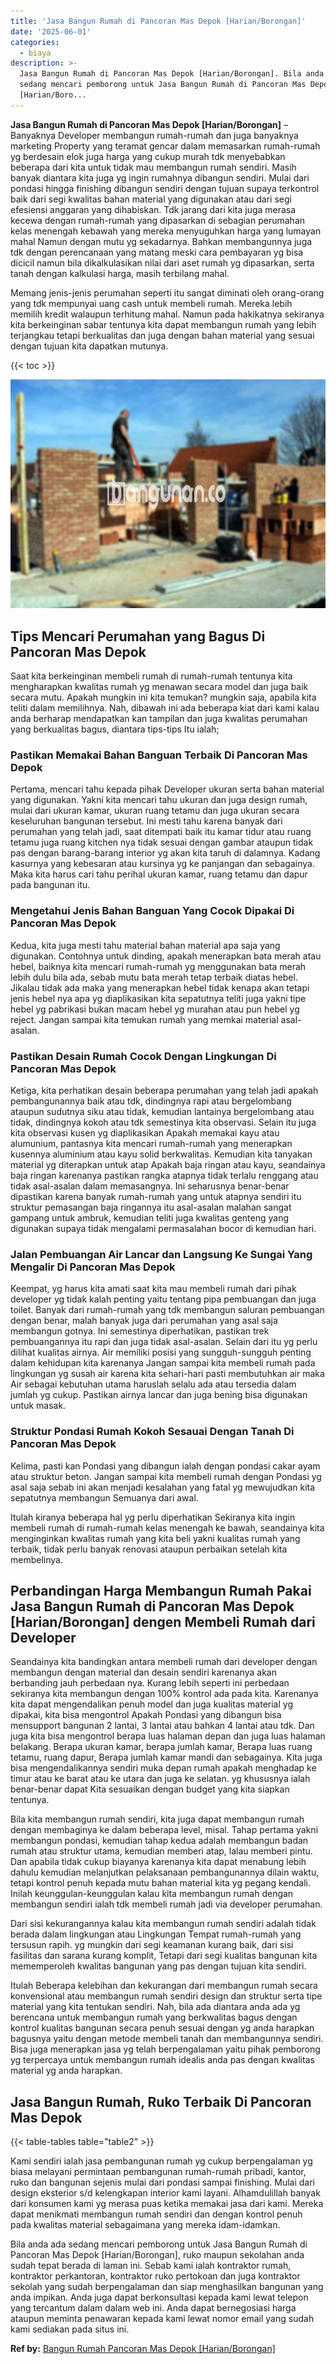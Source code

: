 ```yaml
---
title: 'Jasa Bangun Rumah di Pancoran Mas Depok [Harian/Borongan]'
date: '2025-06-01'
categories:
  - biaya
description: >-
  Jasa Bangun Rumah di Pancoran Mas Depok [Harian/Borongan]. Bila anda ada
  sedang mencari pemborong untuk Jasa Bangun Rumah di Pancoran Mas Depok
  [Harian/Boro...
---
```


**Jasa Bangun Rumah di Pancoran Mas Depok \[Harian/Borongan\]** – Banyaknya Developer membangun rumah-rumah dan juga banyaknya marketing Property yang teramat gencar dalam memasarkan rumah-rumah yg berdesain elok juga harga yang cukup murah tdk menyebabkan beberapa dari kita untuk tidak mau membangun rumah sendiri. Masih banyak diantara kita juga yg ingin rumahnya dibangun sendiri. Mulai dari pondasi hingga finishing dibangun sendiri dengan tujuan supaya terkontrol baik dari segi kwalitas bahan material yang digunakan atau dari segi efesiensi anggaran yang dihabiskan. Tdk jarang dari kita juga merasa kecewa dengan rumah-rumah yang dipasarkan di sebagian perumahan kelas menengah kebawah yang mereka menyuguhkan harga yang lumayan mahal Namun dengan mutu yg sekadarnya. Bahkan membangunnya juga tdk dengan perencanaan yang matang meski cara pembayaran yg bisa dicicil namun bila dikalkulasikan nilai dari aset rumah yg dipasarkan, serta tanah dengan kalkulasi harga, masih terbilang mahal.

Memang jenis-jenis perumahan seperti itu sangat diminati oleh orang-orang yang tdk mempunyai uang cash untuk membeli rumah. Mereka lebih memilih kredit walaupun terhitung mahal. Namun pada hakikatnya sekiranya kita berkeinginan sabar tentunya kita dapat membangun rumah yang lebih terjangkau tetapi berkualitas dan juga dengan bahan material yang sesuai dengan tujuan kita dapatkan mutunya.

{{< toc >}}

![Jasa Bangun Rumah di Pancoran Mas Depok [Harian/Borongan]](/images/borong-bangunan-23.png)

## Tips Mencari Perumahan yang Bagus Di Pancoran Mas Depok

Saat kita berkeinginan membeli rumah di rumah-rumah tentunya kita mengharapkan kwalitas rumah yg menawan secara model dan juga baik secara mutu. Apakah mungkin ini kita temukan? mungkin saja, apabila kita teliti dalam memilihnya. Nah, dibawah ini ada beberapa kiat dari kami kalau anda berharap mendapatkan kan tampilan dan juga kwalitas perumahan yang berkualitas bagus, diantara tips-tips Itu ialah;

### Pastikan Memakai Bahan Banguan Terbaik Di Pancoran Mas Depok

Pertama, mencari tahu kepada pihak Developer ukuran serta bahan material yang digunakan. Yakni kita mencari tahu ukuran dan juga design rumah, mulai dari ukuran kamar, ukuran ruang tetamu dan juga ukuran secara keseluruhan bangunan tersebut. Ini mesti tahu karena banyak dari perumahan yang telah jadi, saat ditempati baik itu kamar tidur atau ruang tetamu juga ruang kitchen nya tidak sesuai dengan gambar ataupun tidak pas dengan barang-barang interior yg akan kita taruh di dalamnya. Kadang kasurnya yang kebesaran atau kursinya yg ke panjangan dan sebagainya. Maka kita harus cari tahu perihal ukuran kamar, ruang tetamu dan dapur pada bangunan itu.

### Mengetahui Jenis Bahan Banguan Yang Cocok Dipakai Di Pancoran Mas Depok

Kedua, kita juga mesti tahu material bahan material apa saja yang digunakan. Contohnya untuk dinding, apakah menerapkan bata merah atau hebel, baiknya kita mencari rumah-rumah yg menggunakan bata merah lebih dulu bila ada, sebab mutu bata merah tetap terbaik diatas hebel. Jikalau tidak ada maka yang menerapkan hebel tidak kenapa akan tetapi jenis hebel nya apa yg diaplikasikan kita sepatutnya teliti juga yakni tipe hebel yg pabrikasi bukan macam hebel yg murahan atau pun hebel yg reject. Jangan sampai kita temukan rumah yang memkai material asal-asalan.

### Pastikan Desain Rumah Cocok Dengan Lingkungan Di Pancoran Mas Depok

Ketiga, kita perhatikan desain beberapa perumahan yang telah jadi apakah pembangunannya baik atau tdk, dindingnya rapi atau bergelombang ataupun sudutnya siku atau tidak, kemudian lantainya bergelombang atau tidak, dindingnya kokoh atau tdk semestinya kita observasi. Selain itu juga kita observasi kusen yg diaplikasikan Apakah memakai kayu atau alumunium, pantasnya kita mencari rumah-rumah yang menerapkan kusennya aluminium atau kayu solid berkwalitas. Kemudian kita tanyakan material yg diterapkan untuk atap Apakah baja ringan atau kayu, seandainya baja ringan karenanya pastikan rangka atapnya tidak terlalu renggang atau tidak asal-asalan dalam memasangnya. Ini seharusnya benar-benar dipastikan karena banyak rumah-rumah yang untuk atapnya sendiri itu struktur pemasangan baja ringannya itu asal-asalan malahan sangat gampang untuk ambruk, kemudian teliti juga kwalitas genteng yang digunakan supaya tidak mengalami permasalahan bocor di kemudian hari.

### Jalan Pembuangan Air Lancar dan Langsung Ke Sungai Yang Mengalir Di Pancoran Mas Depok

Keempat, yg harus kita amati saat kita mau membeli rumah dari pihak developer yg tidak kalah penting yaitu tentang pipa pembuangan dan juga toilet. Banyak dari rumah-rumah yang tdk membangun saluran pembuangan dengan benar, malah banyak juga dari perumahan yang asal saja membangun gotnya. Ini semestinya diperhatikan, pastikan trek pembuangannya itu rapi dan juga tidak asal-asalan. Selain dari itu yg perlu dilihat kualitas airnya. Air memiliki posisi yang sungguh-sungguh penting dalam kehidupan kita karenanya Jangan sampai kita membeli rumah pada lingkungan yg susah air karena kita sehari-hari pasti membutuhkan air maka Air sebagai kebutuhan utama haruslah selalu ada atau tersedia dalam jumlah yg cukup. Pastikan airnya lancar dan juga bening bisa digunakan untuk masak.

### Struktur Pondasi Rumah Kokoh Sesauai Dengan Tanah Di Pancoran Mas Depok

Kelima, pasti kan Pondasi yang dibangun ialah dengan pondasi cakar ayam atau struktur beton. Jangan sampai kita membeli rumah dengan Pondasi yg asal saja sebab ini akan menjadi kesalahan yang fatal yg mewujudkan kita sepatutnya membangun Semuanya dari awal.

Itulah kiranya beberapa hal yg perlu diperhatikan Sekiranya kita ingin membeli rumah di rumah-rumah kelas menengah ke bawah, seandainya kita menginginkan kwalitas rumah yang kita beli yakni kualitas rumah yang terbaik, tidak perlu banyak renovasi ataupun perbaikan setelah kita membelinya.

## Perbandingan Harga Membangun Rumah Pakai Jasa Bangun Rumah di Pancoran Mas Depok \[Harian/Borongan\] dengen Membeli Rumah dari Developer

Seandainya kita bandingkan antara membeli rumah dari developer dengan membangun dengan material dan desain sendiri karenanya akan berbanding jauh perbedaan nya. Kurang lebih seperti ini perbedaan sekiranya kita membangun dengan 100% kontrol ada pada kita. Karenanya kita dapat mengendalikan penuh model dan juga kualitas material yg dipakai, kita bisa mengontrol Apakah Pondasi yang dibangun bisa mensupport bangunan 2 lantai, 3 lantai atau bahkan 4 lantai atau tdk. Dan juga kita bisa mengontrol berapa luas halaman depan dan juga luas halaman belakang. Berapa ukuran kamar, berapa jumlah kamar, Berapa luas ruang tetamu, ruang dapur, Berapa jumlah kamar mandi dan sebagainya. Kita juga bisa mengendalikannya sendiri muka depan rumah apakah menghadap ke timur atau ke barat atau ke utara dan juga ke selatan. yg khususnya ialah benar-benar dapat Kita sesuaikan dengan budget yang kita siapkan tentunya.

Bila kita membangun rumah sendiri, kita juga dapat membangun rumah dengan membaginya ke dalam beberapa level, misal. Tahap pertama yakni membangun pondasi, kemudian tahap kedua adalah membangun badan rumah atau struktur utama, kemudian memberi atap, lalau memberi pintu. Dan apabila tidak cukup biayanya karenanya kita dapat menabung lebih dahulu kemudian melanjutkan pelaksanaan pembangunannya dilain waktu, tetapi kontrol penuh kepada mutu bahan material kita yg pegang kendali. Inilah keunggulan-keunggulan kalau kita membangun rumah dengan membangun sendiri ialah tdk membeli rumah jadi via developer perumahan.

Dari sisi kekurangannya kalau kita membangun rumah sendiri adalah tidak berada dalam lingkungan atau Lingkungan Tempat rumah-rumah yang tersusun rapih. yg mungkin dari segi keamanan kurang baik, dari sisi fasilitas dan sarana kurang komplit, Tetapi dari segi kualitas bangunan kita mememperoleh kwalitas bangunan yang pas dengan tujuan kita sendiri.

Itulah Beberapa kelebihan dan kekurangan dari membangun rumah secara konvensional atau membangun rumah sendiri design dan struktur serta tipe material yang kita tentukan sendiri. Nah, bila ada diantara anda ada yg berencana untuk membangun rumah yang berkwalitas bagus dengan kontrol kualitas bangunan secara penuh sesuai dengan yg anda harapkan bagusnya yaitu dengan metode membeli tanah dan membangunnya sendiri. Bisa juga menerapkan jasa yg telah berpengalaman yaitu pihak pemborong yg terpercaya untuk membangun rumah idealis anda pas dengan kwalitas material yg anda harapkan.

## Jasa Bangun Rumah, Ruko Terbaik Di Pancoran Mas Depok

{{< table-tables table="table2" >}}

Kami sendiri ialah jasa pembangunan rumah yg cukup berpengalaman yg biasa melayani permintaan pembangunan rumah-rumah pribadi, kantor, ruko dan bangunan sejenis mulai dari pondasi sampai finishing. Mulai dari design eksterior s/d kelengkapan interior kami layani. Alhamdulillah banyak dari konsumen kami yg merasa puas ketika memakai jasa dari kami. Mereka dapat menikmati membangun rumah sendiri dan dengan kontrol penuh pada kwalitas material sebagaimana yang mereka idam-idamkan.

Bila anda ada sedang mencari pemborong untuk Jasa Bangun Rumah di Pancoran Mas Depok \[Harian/Borongan\], ruko maupun sekolahan anda sudah tepat berada di laman ini. Sebab kami ialah kontraktor rumah, kontraktor perkantoran, kontraktor ruko pertokoan dan juga kontraktor sekolah yang sudah berpengalaman dan siap menghasilkan bangunan yang anda impikan. Anda juga dapat berkonsultasi kepada kami lewat telepon yang tercantum dalam dalam web ini. Anda dapat bernegosiasi harga ataupun meminta penawaran kepada kami lewat nomor email yang sudah kami sediakan pada situs ini.

**Ref by:** [Bangun Rumah Pancoran Mas Depok [Harian/Borongan]](https://id.wikipedia.org/wiki/Bangun)
